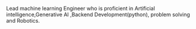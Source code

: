 Lead machine learning Engineer who is proficient in Artificial intelligence,Generative AI ,Backend Development(python), problem solving  and Robotics.
